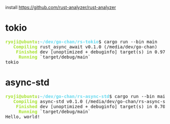 install https://github.com/rust-analyzer/rust-analyzer

# tokio

<pre><font color="#A6E22E"><b>ryoji@ubuntu</b></font>:<font color="#66D9EF"><b>~/dev/go-chan/rs-tokio</b></font>$ cargo run --bin main
<font color="#A6E22E"><b>   Compiling</b></font> rust_async_await v0.1.0 (/media/dev/go-chan)
<font color="#A6E22E"><b>    Finished</b></font> dev [unoptimized + debuginfo] target(s) in 0.97s
<font color="#A6E22E"><b>     Running</b></font> `target/debug/main`
tokio
</pre>

# async-std
<pre><font color="#A6E22E"><b>ryoji@ubuntu</b></font>:<font color="#66D9EF"><b>~/dev/go-chan/rs-async-std</b></font>$ cargo run --bin main
<font color="#A6E22E"><b>   Compiling</b></font> async-std v0.1.0 (/media/dev/go-chan/rs-async-std)
<font color="#A6E22E"><b>    Finished</b></font> dev [unoptimized + debuginfo] target(s) in 0.70s
<font color="#A6E22E"><b>     Running</b></font> `target/debug/main`
Hello, world!
</pre>

